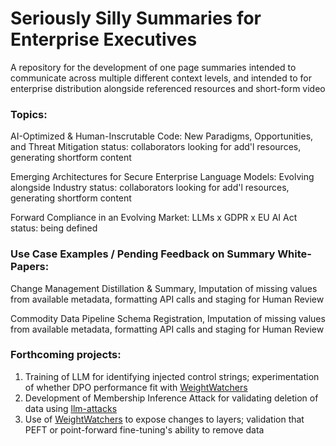 # Seriously Silly Summaries for Enterprise Executives
 A repository for the development of one page summaries intended to communicate across multiple different context levels, and intended to for enterprise distribution alongside referenced resources and short-form video

### Topics:

AI-Optimized & Human-Inscrutable Code: New Paradigms, Opportunities, and Threat Mitigation
status: collaborators looking for add'l resources, generating shortform content

Emerging Architectures for Secure Enterprise Language Models: Evolving alongside Industry
status: collaborators looking for add'l resources, generating shortform content

Forward Compliance in an Evolving Market: LLMs x GDPR x EU AI Act
status: being defined


### Use Case Examples / Pending Feedback on Summary White-Papers:

Change Management Distillation & Summary, Imputation of missing values from available metadata, formatting API calls and staging for Human Review

Commodity Data Pipeline Schema Registration, Imputation of missing values from available metadata, formatting API calls and staging for Human Review


### Forthcoming projects:

1) Training of LLM for identifying injected control strings; experimentation of whether DPO performance fit with [WeightWatchers](https://weightwatcher.ai/)
2) Development of Membership Inference Attack for validating deletion of data using [llm-attacks](https://github.com/llm-attacks/llm-attacks/blob/main/llm_attacks/base/attack_manager.py#L82)
3) Use of [WeightWatchers](https://weightwatcher.ai/) to expose changes to layers; validation that PEFT or point-forward fine-tuning's ability to remove data
